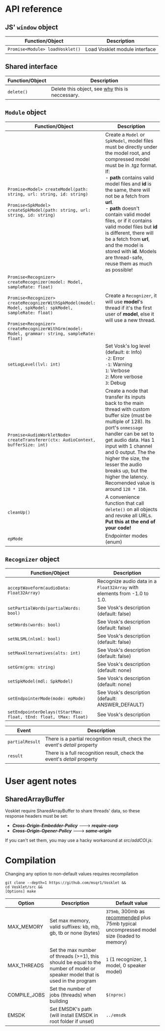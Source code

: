 # API reference
## JS' ```window``` object
| Function/Object | Description |
|---|---|
|```Promise<Module> loadVosklet()``` | Load Vosklet module interface |

## Shared interface
| Function/Object  | Description |
|---|---|
| ```delete()``` | Delete this object, see [why](https://emscripten.org/docs/getting_started/FAQ.html#what-does-exiting-the-runtime-mean-why-don-t-atexit-s-run) this is neccessary. |

## ```Module``` object 
| Function/Object | Description |
|---|---|
| ```Promise<Model> createModel(path: string, url: string, id: string)```<br><br>```Promise<SpkModel> createSpkModel(path: string, url: string, id: string)``` | Create a ```Model``` or ```SpkModel```, model files must be directly under the model root, and compressed model must be in .tgz format. If:<br>- **path** contains valid model files and **id** is the same, there will not be a fetch from **url**.<br>- **path** doesn't contain valid model files, or if it contains valid model files but **id** is different, there will be a fetch from **url**, and the model is stored with **id**. Models are thread-safe, reuse them as much as possible! |
| ```Promise<Recognizer> createRecognizer(model: Model, sampleRate: float)```<br><br>```Promise<Recognizer> createRecognizerWithSpkModel(model: Model, spkModel: spkModel, sampleRate: float)```<br><br>```Promise<Recognizer> createRecognizerWithGrm(model: Model, grammar: string, sampleRate: float)``` | Create a ```Recognizer```, it will use **model**'s thread if it's the first user of **model**, else it will use a new thread. |
| ```setLogLevel(lvl: int)``` | Set Vosk's log level (default: ```0```: Info) <br>```-2```: Error<br>```-1```: Warning<br>```1```: Verbose<br>```2```: More verbose<br>```3```: Debug |
| ```Promise<AudioWorkletNode> createTransferer(ctx: AudioContext, bufferSize: int)``` | Create a node that transfer its inputs back to the main thread with custom buffer size (must be multiple of 128). Its port's ```onmessage``` handler can be set to get audio data. Has 1 input with 1 channel and 0 output. The the higher the size, the lesser the audio breaks up, but the higher the latency. Recomended value is around ```128 * 150```. |
| ```cleanUp()``` | A convenience function that call ```delete()``` on all objects and revoke all URLs. **Put this at the end of your code!** |
| ```epMode``` | Endpointer modes (enum) | See Vosk's description |

## ```Recognizer``` object 
| Function/Object | Description |
|---|---|
| ```acceptWaveform(audioData: Float32Array)``` | Recognize audio data in a ```Float32Array``` with elements from -1.0 to 1.0. |
| ```setPartialWords(partialWords: bool)``` | See Vosk's description (default: false) |
| ```setWords(words: bool)``` | See Vosk's description (default: false) |
| ```setNLSML(nlsml: bool)``` | See Vosk's description (default: false) |
| ```setMaxAlternatives(alts: int)``` | See Vosk's description (default: false) |
| ```setGrm(grm: string)``` | See Vosk's description (default: none) |
| ```setSpkModel(mdl: SpkModel)``` | See Vosk's description (default: none) |
| ```setEndpointerMode(mode: epMode)``` | See Vosk's description (default: ANSWER_DEFAULT) |
| ```setEndpointerDelays(tStartMax: float, tEnd: float, tMax: float)``` | See Vosk's description | 

| Event | Description |
|---|---|
| ```partialResult``` | There is a partial recognition result, check the event's *detail* property |
| ```result``` | There is a full recognition result, check the event's *detail* property |

# User agent notes
## SharedArrayBuffer
Vosklet require SharedArrayBuffer to share threads' data, so these response headers must be set:
- ***Cross-Origin-Embedder-Policy*** ---> ***require-corp***
- ***Cross-Origin-Opener-Policy*** ---> ***same-origin***

If you can't set them, you may use a hacky workaround at *src/addCOI.js*.

# Compilation
Changing any option to non-default values requires recompilation
```
git clone --depth=1 https://github.com/msqr1/Vosklet &&
cd Vosklet/src &&
[Options] make
```
| Option | Description | Default value |
|---|---|---|
| MAX_MEMORY | Set max memory, valid suffixes: kb, mb, gb, tb or none (bytes) | ```375mb```, 300mb as [recommended](https://alphacephei.com/vosk/models) plus 75mb typical uncompressed model size (loaded to memory) |
| MAX_THREADS | Set the max number of threads (>=1), this should be equal to the number of model or speaker model that is used in the program | ```1``` (1 recognizer, 1 model, 0 speaker model) |
| COMPILE_JOBS | Set the number of jobs (threads) when building | ```$(nproc)```   |
| EMSDK | Set EMSDK's path (will install EMSDK in root folder if unset) | ```../emsdk``` |
